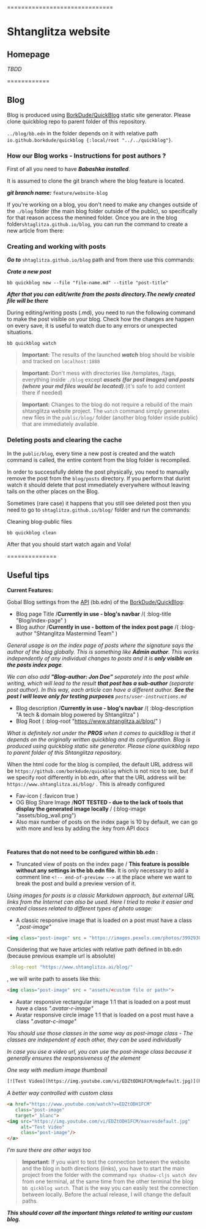 
==============================
# Shtanglitza website

## Homepage 

*TBDD*

============

## Blog

Blog is produced using [BorkDude/QuickBlog](https://github.com/borkdude/quickblog) static site generator. Please clone quickblog repo to parent folder of this repository.


```../blog/bb.edn``` in the folder depends on it with relative path ` io.github.borkdude/quickblog {:local/root "../../quickblog"}`. 

### How our Blog works - Instructions for post authors ?

First of all you need to have ***Babashka installed***.

It is assumed to clone the git branch where the blog feature is located.

***git branch name:*** `feature/website-blog`

If you're working on a blog, you don't need to make any changes outside of the `./blog` folder (the main blog folder outside of the public), so specifically for that reason access the menined folder.
Once you are in the blog folder`shtaglitza.github.io/blog`, you can run the command to create a new article from there:

### Creating and working with posts

***Go to*** `shtaglitza.github.io/blog` path and from there use this commands:

***Crate a new post***

```babashka 
bb quickblog new --file "file-name.md" --title "post-title"
```
***After that you can edit/write from the posts directory.The newly created file will be there***

During editing/writing posts (.md), you need to run the following command to make the post visible on your blog. Check how the changes are happen on every save, it is useful to watch due to any errors or unexpected situations.

```babashka
bb quickblog watch
```
> **Important:** The results of the launched ***watch*** blog should be visible and tracked on `localhost:1888`

> **Important:** Don't mess with directories like /templates, /tags, everything inside `./blog` except ***assets (for post images) and posts (where your md files would be located)***.(it's safe to add content there if needed)

> **Important:** Changes to the blog do not require a rebuild of the main shtanglitza website project. The `watch` command simply generates new files in the `public/blog/` folder (another blog folder inside public) that are immediately available.

### Deleting posts and clearing the cache

In the `public/blog`, every time a new post is created and the watch command is called, the entire content from the blog folder is recompiled.

In order to successfully delete the post physically, you need to manually remove the post from the `blog/posts` directory. If you perform that durint watch it should delete that post immediately everywhere without leaving tails on the other places on the Blog.

Sometimes (rare case) it happens that you still see deleted post then you need to go to `shtaglitza.github.io/blog/` folder and run the commands:

Cleaning blog-public files
```babashka 
bb quickblog clean 
```
After that you should start watch again and Voila! 

==============

## Useful tips 

**Current Features:**

Gobal Blog settings from the [API](https://github.com/borkdude/quickblog/blob/main/src/quickblog/api.clj) (bb.edn) of the [BorkDude/QuickBlog](https://github.com/borkdude/quickblog):

- Blog page Title /**Currently in use - blog's navbar** /( :blog-title "Blog/index-page" )
- Blog author /**Currently in use - bottom of the index post page** /( :blog-author "Shtanglitza Mastermind Team" )
 
 <em>General usage is on the index page of posts where the signature says the author of the blog globally. This is something like **Admin author**. This works independently of any individual changes to posts and it is **only visible on the posts index page**. 

We can also add **"Blog-author: Jon Doe"** separately into the post while writing, which will lead to the result **that post has a sub-author** (separate post author).
In this way, each article can have a different author.
***See the post I will leave only for testing purposes*** `posts/user-instructions.md`
</em>

- Blog description  /**Currently in use - blog's navbar** /( :blog-description "A tech & domain blog powered by Shtanglitza" )
- Blog Root ( :blog-root "https://www.shtanglitza.ai/blog/"  ) 

<em> What is definitely not under the **PROS** when it comes to quickBlog is that it depends on the originally written quickblog and its configuration. Blog is produced using quickblog static site generator. Please clone quickblog repo to parent folder of this Shtanglitza repository.</em>


When the html code for the blog is compiled, the default URL address will be `https://github.com/borkdude/quickblog` which is not nice to see, but if we specify root differently in bb.edn, after that the URL address will be: `https://www.shtanglitza.ai/blog/` . This is already configured

- Fav-icon ( :favicon true )
- OG Blog Share Image /**NOT TESTED - due to the lack of tools that display the generated image locally** / (:blog-image "assets/blog_wall.png")
- Also max number of posts on the index page is 10 by default, we can go with more and less by adding the :key from API docs
<br />

**Features that do not need to be configured within bb.edn :**

- Truncated view of posts on the index page / **This feature is possible without any settings in the bb.edn file.** It is only necessary to add a comment line `<!-- end-of-preview -->` at the place where we want to break the post and build a preview version of it.

<em>Using images for posts is a classic Markdown approach, but external URL links from the Internet can also be used. Here I tried to make it easier and created classes related to different types of photo usage:</em>

- A classic responsive image that is loaded on a post must have a class <em> ".post-image" </em>

```html
<img class="post-image" src = "https://images.pexels.com/photos/3992930/pexels-photo-3992930.jpeg?auto=compress&cs=tinysrgb&w=1260&h=750&dpr=2">
```
Considering that we have articles with relative path defined in bb.edn (because previous example url is absolute)

```clojure
 :blog-root "https://www.shtanglitza.ai/blog/"
 ```
, we will write path to assets like this:
```html
<img class="post-image" src = "assets/<custom file or path>">
```


- Avatar responsive rectangular image 1:1 that is loaded on a post must have a class <em> ".avatar-r-image" </em>
- Avatar responsive circle image 1:1 that is loaded on a post must have a class <em> ".avatar-c-image" </em>

*You should use those classes in the same way as post-image class - The classes are independent of each other, they can be used individually*


*In case you use a video url, you can use the post-image class because it generally ensures the responsiveness of the element*

*One way with medium image thumbnail*
```html
[![Test Video](https://img.youtube.com/vi/EDZtODH1FCM/mqdefault.jpg)](https://www.youtube.com/watch?v=EDZtODH1FCM)
```

*A better way controlled with custom class*

```html
<a href="https://www.youtube.com/watch?v=EDZtODH1FCM"
   class="post-image"
   target="_blanc">
<img src="https://img.youtube.com/vi/EDZtODH1FCM/maxresdefault.jpg" 
     alt="Test Video" 
     class="post-image"/>
</a>
```
*I'm sure there are other ways too*

> **Important:** If you want to test the connection between the website and the blog in both directions (links), you have to start the main project from the folder with the command `npx shadow-cljs watch dev` from one terminal, at the same time from the other terminal the blog `bb qickblog watch`.
That is the way you can easily test the connection between locally. Before the actual release, I will change the default paths.

 ***This should cover all the important things related to writing our custom blog.***













